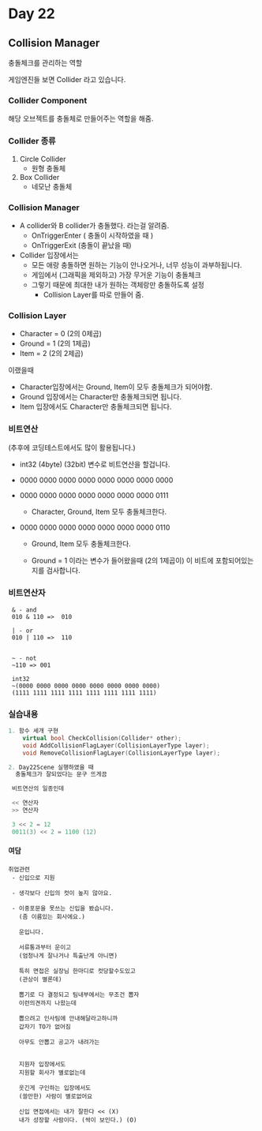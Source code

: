 ﻿# Day 22
## Collision Manager

충돌체크를 관리하는 역할

게임엔진들 보면
Collider 라고 있습니다.

### Collider Component
해당 오브젝트를 충돌체로 만들어주는 역할을 해줌.


### Collider 종류
 1. Circle Collider
     - 원형 충돌체
 2. Box Collider
     - 네모난 충돌체


### Collision Manager
 - A collider와 B collider가 충돌했다. 라는걸 알려줌.
     - OnTriggerEnter ( 충돌이 시작하였을 때 ) 
     - OnTriggerExit (충돌이 끝났을 때)
 - Collider 입장에서는
    - 모든 애랑 충돌하면 원하는 기능이 안나오거나, 너무 성능이 과부하됩니다.
    - 게임에서 (그래픽을 제외하고) 가장 무거운 기능이 충돌체크
    - 그렇기 때문에 최대한 내가 원하는 객체랑만 충돌하도록 설정
        - Collision Layer를 따로 만들어 줌.

### Collision Layer
 - Character = 0 (2의 0제곱)
 - Ground = 1 (2의 1제곱)
 - Item = 2 (2의 2제곱)

 이랬을때 
  - Character입장에서는 Ground, Item이 모두 충돌체크가 되어야함.
  - Ground 입장에서는 Character만 충돌체크되면 됩니다.
  - Item 입장에서도 Character만 충돌체크되면 됩니다.

### 비트연산
 (추후에 코딩테스트에서도 많이 활용됩니다.)

  - int32 (4byte) (32bit) 변수로 비트연산을 할겁니다.
  - 0000 0000 0000 0000 0000 0000 0000 0000

  - 0000 0000 0000 0000 0000 0000 0000 0111 
      - Character, Ground, Item 모두 충돌체크한다.

  - 0000 0000 0000 0000 0000 0000 0000 0110
      - Ground, Item 모두 충돌체크한다.

      - Ground = 1 이라는 변수가 들어왔을때 (2의 1제곱이) 이 비트에 포함되어있는지를 검사합니다.

### 비트연산자
```
 & - and
 010 & 110 =>  010

 | - or
 010 | 110 =>  110


 ~ - not
 ~110 => 001

 int32 
 ~(0000 0000 0000 0000 0000 0000 0000 0000)
 (1111 1111 1111 1111 1111 1111 1111 1111)
```


### 실습내용
```cpp
1. 함수 세개 구현
	virtual bool CheckCollision(Collider* other);
    void AddCollisionFlagLayer(CollisionLayerType layer);
	void RemoveCollisionFlagLayer(CollisionLayerType layer);

2. Day22Scene 실행하였을 때 
  충돌체크가 잘되었다는 문구 뜨게끔
```

```cpp
 비트연산의 일종인데

 << 연산자
 >> 연산자

 3 << 2 = 12
 0011(3) << 2 = 1100 (12)
```

#### 여담
```
취업관련
 - 신입으로 지원

 - 생각보다 신입의 컷이 높지 않아요.

 - 이중포문을 못쓰는 신입을 봤습니다.
   (좀 이름있는 회사에요.) 
   
   운입니다.

   서류통과부터 운이고
   (엄청나게 잘나거나 특출난게 아니면)

   특히 면접은 실장님 한마디로 컷당할수도있고
   (관상이 별론데)

   뽑기로 다 결정되고 팀내부에서는 무조건 뽑자 
   이런의견까지 나왔는데

   뽑으려고 인사팀에 안내해달라고하니까
   갑자기 TO가 없어짐

   아무도 안뽑고 공고가 내려가는

   
   지원자 입장에서도
   지원할 회사가 별로없는데

   웃긴게 구인하는 입장에서도
   (쓸만한) 사람이 별로없어요

   신입 면접에서는 내가 잘한다 << (X)
   내가 성장할 사람이다. (싹이 보인다.) (O)
```